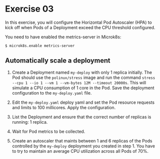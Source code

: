 # Exercise 03

In this exercise, you will configure the Horizontal Pod Autoscaler (HPA) to kick off when Pods of a Deployment exceed the CPU threshold configured.

You need to have enabled the metrics-server in Microk8s: 
```shell
$ microk8s.enable metrics-server
```

## Automatically scale a deployment

1. Create a Deployment named `my-deploy` with only 1 replica initially. The Pod should use the `polinux/stress` image and run the command `stress --cpu 1 --io 1 --vm 1 --vm-bytes 12M --timeout 20000s`. This will simulate a CPU consumption of 1 core in the Pod.
Save the deployment configuration to the `my-deploy.yaml` file.

2. Edit the `my-deploy.yaml` deploy yaml and set the Pod resource requests and limits to 100 millicores. Apply the configuration.

3. List the Deployment and ensure that the correct number of replicas is running: 1 replica.

4. Wait for Pod metrics to be collected.

5. Create an autoscaler that maints between 1 and 6 replicas of the Pods controlled by the `my-deploy` deployment you created in step 1. You have to try to maintain an average CPU utilization across all Pods of 70%.
